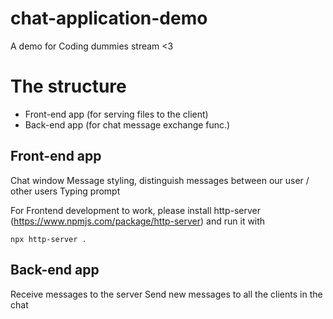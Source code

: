 # chat-application-demo
A demo for Coding dummies stream &lt;3

# The structure

- Front-end app (for serving files to the client)
- Back-end app (for chat message exchange func.)

## Front-end app

Chat window
Message styling, distinguish messages between our user / other users
Typing prompt

For Frontend development to work, please install http-server (https://www.npmjs.com/package/http-server) and run it with 
```
npx http-server .
```

## Back-end app

Receive messages to the server
Send new messages to all the clients in the chat